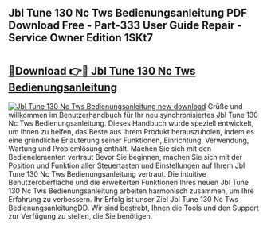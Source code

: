 ## Jbl Tune 130 Nc Tws Bedienungsanleitung PDF Download Free - Part-333 User Guide Repair - Service Owner Edition 1SKt7

# <h2><a href="http://df3643e.blite.top/?on=Jbl+Tune+130+Nc+Tws+Bedienungsanleitung">🔗Download 👉🔴 Jbl Tune 130 Nc Tws Bedienungsanleitung</a></h2>

[![Jbl Tune 130 Nc Tws Bedienungsanleitung new download](https://i.imgur.com/lujVjoI.png)](http://df3643e.blite.top/?on=Jbl+Tune+130+Nc+Tws+Bedienungsanleitung)
Grüße und willkommen im Benutzerhandbuch für Ihr neu synchronisiertes Jbl Tune 130 Nc Tws Bedienungsanleitung. Dieses Handbuch wurde speziell entwickelt, um Ihnen zu helfen, das Beste aus Ihrem Produkt herauszuholen, indem es eine gründliche Erläuterung seiner Funktionen, Einrichtung, Verwendung, Wartung und Problemlösung enthält. Machen Sie sich mit den Bedienelementen vertraut Bevor Sie beginnen, machen Sie sich mit der Position und Funktion aller Steuertasten und Einstellungen auf Ihrem Jbl Tune 130 Nc Tws Bedienungsanleitung vertraut. Die intuitive Benutzeroberfläche und die erweiterten Funktionen Ihres neuen Jbl Tune 130 Nc Tws Bedienungsanleitung arbeiten harmonisch zusammen, um Ihre Erfahrung zu verbessern. Ihr Erfolg ist unser Ziel Jbl Tune 130 Nc Tws BedienungsanleitungDD. Wir sind bestrebt, Ihnen die Tools und den Support zur Verfügung zu stellen, die Sie benötigen.
